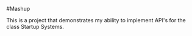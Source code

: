 #Mashup 

This is a project that demonstrates my ability to implement API's for the class Startup Systems. 
